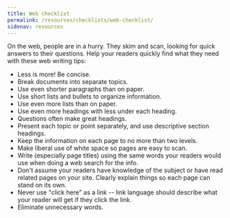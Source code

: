 ```yaml
---
title: Web checklist
permalink: /resources/checklists/web-checklist/
sidenav: resources
---
```


On the web, people are in a hurry. They skim and scan, looking for quick answers to their questions. Help your readers quickly find what they need with these web writing tips:

- Less is more! Be concise.
- Break documents into separate topics.
- Use even shorter paragraphs than on paper.
- Use short lists and bullets to organize information.
- Use even more lists than on paper.
- Use even more headings with less under each heading.
- Questions often make great headings.
- Present each topic or point separately, and use descriptive section headings.
- Keep the information on each page to no more than two levels.
- Make liberal use of white space so pages are easy to scan.
- Write (especially page titles) using the same words your readers would use when doing a web search for the info.
- Don't assume your readers have knowledge of the subject or have read related pages on your site. Clearly explain things so each page can stand on its own.
- Never use "click here" as a link -- link language should describe what your reader will get if they click the link.
- Eliminate unnecessary words.
